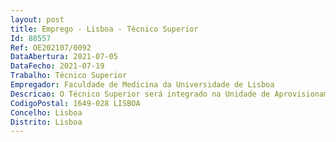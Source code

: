 ```yaml
--- 
layout: post
title: Emprego - Lisboa - Técnico Superior
Id: 88557
Ref: OE202107/0092
DataAbertura: 2021-07-05
DataFecho: 2021-07-19
Trabalho: Técnico Superior
Empregador: Faculdade de Medicina da Universidade de Lisboa
Descricao: O Técnico Superior será integrado na Unidade de Aprovisionamento desempenhando as seguintes funções a. Análise dos pedidos das várias unidades requisitantes e escolha dos procedimentos de ajuste direto, de consulta prévia, de concurso público ou de concurso limitado por prévia qualificação tendo por base os limites definidos no Código dos Contratos Públicos b. Análise do cumprimento da Lei do Orçamento de Estado no que diz respeito à aquisição de serviços c. Desenvolvimento das peças técnicas e administrativas relativas à aquisição de bens e serviços e empreitadas de construção e beneficiação, no período de cada ano económico, respeitando as disposições legais vigentes d. Participar na preparação de programas de concursos e de cadernos de encargos para aquisição de bens e serviços das diferentes unidades estruturais da FM f. Acompanhar a execução de todos os contratos em vigor na FMUL, zelando pelo seu integral cumprimento dentro dos prazos estabelecidos e propondo a sua denúncia ou renovação quando se aplique g. Colaboração na elaboração da conta de gerência, nomeadamente através do preenchimento dos quadros da Contratação Administrativa (formas de adjudicação e situação dos contratos).
CodigoPostal: 1649-028 LISBOA
Concelho: Lisboa
Distrito: Lisboa
--- 
```

